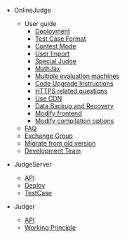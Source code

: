 - OnlineJudge

  - User guide
    - [Deployment](onlinejudge/guide/deploy.md)
    - [Test Case Format](onlinejudge/guide/test_case.md)
    - [Contest Mode](onlinejudge/guide/contest_rule_type.md)
    - [User Import](onlinejudge/guide/import_users.md)
    - [Special Judge](onlinejudge/guide/special_judge.md)
    - [MathJax](onlinejudge/guide/mathjax.md)
    - [Multiple evaluation machines](onlinejudge/guide/multi_judge_server.md)
    - [Code Upgrade Instructions](onlinejudge/guide/upgrade.md)
    - [HTTPS related questions](onlinejudge/guide/https.md)
    - [Use CDN](onlinejudge/guide/using_cdn.md)
    - [Data Backup and Recovery](onlinejudge/guide/backup.md)
    - [Modify frontend](onlinejudge/guide/update_fe.md)
    - [Modify compilation options](onlinejudge/guide/update_compile_options.md)
  - [FAQ](onlinejudge/faq.md)
  - [Exchange Group](onlinejudge/guide/qq_group.md)
  - [Migrate from old version](onlinejudge/from_old.md)
  - [Development Team](onlinejudge/dev-team.md)

- JudgeServer
  - [API](judgeserver/api.md)
  - [Deploy](judgeserver/deploy.md)
  - [TestCase](judgeserver/testcase.md)

- Judger

  - [API](judger/api.md)
  - [Working Principle](judger/how_it_works.md)
